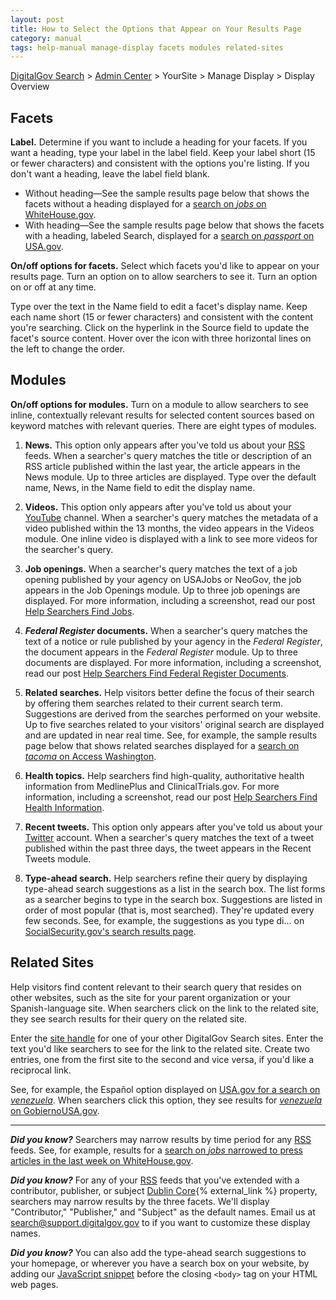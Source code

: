 ```yaml
---
layout: post
title: How to Select the Options that Appear on Your Results Page
category: manual
tags: help-manual manage-display facets modules related-sites
---
```


[DigitalGov Search](/index.html) > [Admin Center](https://search.usa.gov/sites/) > YourSite > Manage Display > Display Overview

## Facets

**Label.** Determine if you want to include a heading for your facets. If you want a heading, type your label in the label field. Keep your label short (15 or fewer characters) and consistent with the options you're listing. If you don't want a heading, leave the label field blank.

* Without heading&mdash;See the sample results page below that shows the facets without a heading displayed for a [search on *jobs* on WhiteHouse.gov](http://search.whitehouse.gov/search?affiliate=wh&query=jobs).
* With heading&mdash;See the sample results page below that shows the facets with a heading, labeled Search, displayed for a [search on *passport* on USA.gov](http://search.usa.gov/search?affiliate=usagov&query=passport).

**On/off options for facets.** Select which facets you'd like to appear on your results page. Turn an option on to allow searchers to see it. Turn an option on or off at any time.

Type over the text in the Name field to edit a facet's display name. Keep each name short (15 or fewer characters) and consistent with the content you're searching. Click on the hyperlink in the Source field to update the facet's source content. Hover over the icon with three horizontal lines on the left to change the order.

## Modules

**On/off options for modules.** Turn on a module to allow searchers to see inline, contextually relevant results for selected content sources based on keyword matches with relevant queries. There are eight types of modules.

1. **News.** This option only appears after you've told us about your [RSS](/manual/rss.html) feeds. When a searcher's query matches the title or description of an RSS article published within the last year, the article appears in the News module. Up to three articles are displayed. Type over the default name, News, in the Name field to edit the display name.

1. **Videos.** This option only appears after you've told us about your [YouTube](/manual/youtube.html) channel. When a searcher's query matches the metadata of a video published within the 13 months, the video appears in the Videos module. One inline video is displayed with a link to see more videos for the searcher's query.

1. **Job openings.** When a searcher's query matches the text of a job opening published by your agency on USAJobs or NeoGov, the job appears in the Job Openings module. Up to three job openings are displayed. For more information, including a screenshot, read our post [Help Searchers Find Jobs](/manual/govbox-jobs.html).

1. ***Federal Register* documents.** When a searcher's query matches the text of a notice or rule published by your agency in the *Federal Register*, the document appears in the *Federal Register* module. Up to three documents are displayed. For more information, including a screenshot, read our post [Help Searchers Find Federal Register Documents](/manual/govbox-federal-register.html).

1. **Related searches.** Help visitors better define the focus of their search by offering them searches related to their current search term. Suggestions are derived from the searches performed on your website. Up to five searches related to your visitors' original search are displayed and are updated in near real time. See, for example, the sample results page below that shows related searches displayed for a [search on *tacoma* on Access Washington](http://search.usa.gov/search?affiliate=accesswashington&query=tacoma).

1. **Health topics.** Help searchers find high-quality, authoritative health information from MedlinePlus and ClinicalTrials.gov. For more information, including a screenshot, read our post [Help Searchers Find Health Information](/manual/govbox-health.html).

1. **Recent tweets.** This option only appears after you've told us about your [Twitter](/manual/twitter.html) account. When a searcher's query matches the text of a tweet published within the past three days, the tweet appears in the Recent Tweets module.

1. **Type-ahead search.** Help searchers refine their query by displaying type-ahead search suggestions as a list in the search box. The list forms as a searcher begins to type in the search box. Suggestions are listed in order of most popular (that is, most searched). They're updated every few seconds. See, for example, the suggestions as you type di... on [SocialSecurity.gov's search results page](http://search.socialsecurity.gov/search?affiliate=ssa&query=names).

## Related Sites

Help visitors find content relevant to their search query that resides on other websites, such as the site for your parent organization or your Spanish-language site. When searchers click on the link to the related site, they see search results for their query on the related site.

Enter the [site handle](/manual/settings.html) for one of your other DigitalGov Search sites. Enter the text you'd like searchers to see for the link to the related site. Create two entries, one from the first site to the second and vice versa, if you'd like a reciprocal link.

See, for example, the Español option displayed on [USA.gov for a search on *venezuela*](http://search.usa.gov/search?query=venezuela&affiliate=usagov). When searchers click this option, they see results for [*venezuela* on GobiernoUSA.gov](http://search.usa.gov/search?query=venezuela&affiliate=gobiernousa).

---

***Did you know?***  Searchers may narrow results by time period for any [RSS](/manual/rss.html) feeds. See, for example, results for a [search on *jobs* narrowed to press articles in the last week on WhiteHouse.gov](http://search.whitehouse.gov/search/news?affiliate=wh&channel=6&m=false&query=jobs&tbs=w).

***Did you know?***  For any of your [RSS](/manual/rss.html) feeds that you've extended with a contributor, publisher, or subject [Dublin Core](http://dublincore.org/documents/dcmi-terms/){% external_link %} property, searchers may narrow results by the three facets. We'll display "Contributor," "Publisher," and "Subject" as the default names. Email us at <search@support.digitalgov.gov> to if you want to customize these display names.

***Did you know?*** You can also add the type-ahead search suggestions to your homepage, or wherever you have a search box on your website, by adding our [JavaScript snippet](/manual/code.html) before the closing `<body>` tag on your HTML web pages.